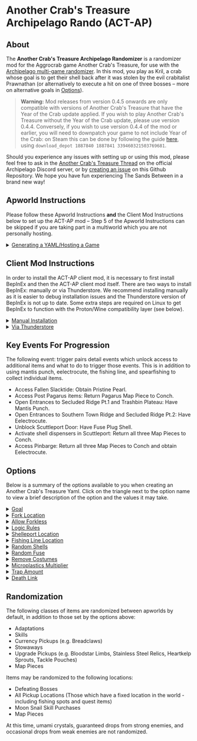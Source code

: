 # Another Crab's Treasure Archipelago Rando (ACT-AP)

## About
 The **Another Crab's Treasure Archipelago Randomizer** is a randomizer mod for the Aggrocrab game Another Crab's Treasure, for use with the [Archipelago multi-game randomizer](https://archipelago.gg/). In this mod, you play as Kril, a crab whose goal is to get their shell back after it was stolen by the evil crabitalist Prawnathan (or alternatively to execute a hit on one of three bosses &ndash; more on alternative goals in [Options](#options)).

> **Warning:** Mod releases from version 0.4.5 onwards are only compatible with versions of Another Crab's Treasure that have the Year of the Crab update applied. If you wish to play Another Crab's Treasure without the Year of the Crab update, please use version 0.4.4. Conversely, if you wish to use version 0.4.4 of the mod or earlier, you will need to downpatch your game to not include Year of the Crab: on Steam this can be done by following the guide [here](https://steamcommunity.com/sharedfiles/filedetails/?id=3042152647), using `download_depot 1887840 1887841 339460321503769681`.

Should you experience any issues with setting up or using this mod, please feel free to ask in the [Another Crab's Treasure Thread](https://discord.com/channels/731205301247803413/1239467743116525688) on the official Archipelago Discord server, or by [creating an issue](https://github.com/Automagic00/ACT-AP-Client-Plugin/issues) on this Github Repository. We hope you have fun experiencing The Sands Between in a brand new way!

 ## Apworld Instructions 
 Please follow these Apworld Instructions **and** the Client Mod Instructions below to set up the ACT-AP mod &ndash; Step 5 of the Apworld Instructions can be skipped if you are taking part in a multiworld which you are not personally hosting.
 
<details><summary><ins>Generating a YAML/Hosting a Game</ins></summary><br>
  
1) Download the latest `another_crab.apworld` from [releases](https://github.com/Automagic00/ACT-AP-Client-Plugin/releases).
2) Install the Archipelago Launcher following the instructions [here](https://archipelago.gg/tutorial/Archipelago/setup_en) if you have not done so already.
3) Place the `another_crab.apworld` file in the `custom_worlds` folder of your Archipelago install or click on Install APWorld in the Archipelago Launcher and select your `another_crab.apworld` file.
4) To generate a .yaml, click on Generate Template Options in the Archipelago Launcher and select the `Another Crabs Treasure.yaml`. This can then be edited and saved wherever you wish.
5) To generate a game, continue following the instructions on the [Archipelago website](https://archipelago.gg/tutorial/Archipelago/setup_en), using the yaml created in step 4.
</details>

## Client Mod Instructions

In order to install the ACT-AP client mod, it is necessary to first install BepInEx and then the ACT-AP client mod itself. There are two ways to install BepInEx: manually or via Thunderstore. We recommend installing manually as it is easier to debug installation issues and the Thunderstore version of BepInEx is not up to date. Some extra steps are required on Linux to get BepInEx to function with the Proton/Wine compatibility layer (see below).

<details><summary><ins>Manual Installation</ins></summary><br>

1) Download the latest stable release of BepInEx from [GitHub](https://github.com/BepInEx/BepInEx/releases) (5.4.23.3 at time of writing). Make sure you only download the zip folder for your operating system.
2) Install BepInEx to the Another Crab's Treasure game folder following steps 1-3 of the instructions [here](https://docs.bepinex.dev/articles/user_guide/installation/index.html).

> Note: Your file directory should look like ```Another Crab's Treasure > BepInEx > cache``` once the installation is complete. If you have an additional folder between `Another Crab's Treasure` and `BepInEx`, move the contents of the additional folder into `Another Crab's Treasure`, then delete the additional folder.

> **Linux Only:** It is necessary to configure the Proton/Wine prefix for BepInEx to run correctly. Do so by following the instructions [here](https://docs.bepinex.dev/articles/advanced/proton_wine.html) before launching Another Crab's Treasure.
   
3) In `BepInEx/config/BepInEx.cfg` set `Enabled = true` under the `[Logging.Console]` heading -- this enables error logs and is off by default.
4) Download `ACTAP.dll` from [releases](https://github.com/Automagic00/ACT-AP-Client-Plugin/releases) and place it in `BepInEx/Plugins`
5) Launch Another Crab's Treasure (via the .exe or your desired launcher).

> Note: If installed correctly, there should be a form on the top left corner of the main menu.
 
6) Enter the server address, port, server password, and player slot name issued at game generation in the listed fields.
7) After successful connection, start a new save file and enjoy!

</details>

<details><summary><ins>Via Thunderstore</ins></summary><br>
  
1) Install BepinEx following the instructions on [Thunderstore](https://thunderstore.io/c/another-crabs-treasure/p/BepInEx/BepInExPack/) (you will require either Thunderstore Mod Manager or r2modman to do so).

> **Linux Only:** It is necessary to configure the Proton/Wine prefix for BepInEx to run correctly. Do so by following the instructions [here](https://docs.bepinex.dev/articles/advanced/proton_wine.html) before launching Another Crab's Treasure.

2) Download `ACTAP.dll` from [releases](https://github.com/Automagic00/ACT-AP-Client-Plugin/releases) and place it in `BepInEx/Plugins`
3) Launch Another Crabs Treasure via Thunderstore or r2modman.

> Note: If installed correctly, there should be a form on the top left corner of the main menu.
 
4) Enter the server address, port, server password, and player slot name issued at game generation in the listed fields.
5) After successful connection, start a new save file and enjoy!

</details>


## Key Events For Progression

The following event: trigger pairs detail events which unlock access to additional items and what to do to trigger those events. This is in addition to using mantis punch, eelectrocute, the fishing line, and spearfishing to collect individual items.

 - Access Fallen Slacktide: Obtain Pristine Pearl.
 - Access Post Pagarus items: Return Pagarus Map Piece to Conch.
 - Open Entrances to Secluded Ridge Pt.1 and Trashbin Plateau: Have Mantis Punch.
 - Open Entrances to Southern Town Ridge and Secluded Ridge Pt.2: Have Eelectrocute.
 - Unblock Scuttleport Door: Have Fuse Plug Shell.
 - Activate shell dispensers in Scuttleport: Return all three Map Pieces to Conch.
 - Access Pinbarge: Return all three Map Pieces to Conch and obtain Eelectrocute.


## Options

Below is a summary of the options available to you when creating an Another Crab's Treasure Yaml. Click on the triangle next to the option name to view a brief description of the option and the values it may take.

<details><summary><ins>Goal</ins></summary>
 
&nbsp;&nbsp; Choose your goal for the multiworld.
 
- Home *[Default]*: Defeat the final boss and equip the Home shell.
- Roland: Defeat Roland on the Pinbarge.
- Voltai: Defeat Voltai in Scuttleport.
- Magista: Defeat Magista in Fallen Slacktide.
</details>

<details><summary><ins>Fork Location</ins></summary>
 
&nbsp;&nbsp; Choose where the Fork (weapon) location is set. Does nothing if the **[Allow Forkless]** option is enabled.

- Vanilla *[Default]*: Fork is in its vanilla location.
- Shuffled Early Local: Fork is in a random early location in Another Crab's Treasure.
- Shuffled Early Global: Fork is in a random early location in any multiworld.
</details>

<details><summary><ins>Allow Forkless</ins></summary>
 
&nbsp;&nbsp; If enabled, allows for the Fork to not be required early on, meaning you may have to play some of the game without it. <br>
&nbsp;&nbsp; Ignores the **[Fork Location]** option and shuffles Fork into wider item pool.

- Disabled *[Default]*: Fork is required to fight early bosses, meaning it will be placed before them in your run.
- Forkless Easy: Allows for the possibility of more straightforward forkless strategies being necessary for some portion of the game (e.g. adaption and shell spell focused builds).
- Forkless Hard: Allows for the possibility of more advanced forkless strategies to be necessary for some portion of the game as well as the above (e.g. rolling attack and summon focused builds).
</details>

<details><summary><ins>Logic Rules</ins></summary>

&nbsp;&nbsp; Set the preferred logic rules for your game.

- Vanilla *[Default]*: Standard logic, no skips/glitches are required to complete the chosen goal.
- Glitchless: Allows for parkour-based skips to be required to complete the game.
  <details><summary><ins>List of Skips</ins></summary>  
   
  - Naked Slacktide (Nephro Skip)
  - Shallows East Fort Early
  - Shallows Parasol Grappleless
  - Shallows Tower Grappleless
  - Spiral Stairs Fallen Slacktide
  - Urchin Tower Grappleless
  - Magista Skip With Grapple
  - Early Moon Snail Cave
  - Pagarus Quick Kill
  - Sunlight Outfit Mantis-less
  - Ceviche Sisters Skip
  - Consortium from Expired Grove Early
  - Consortium from Flotsam Vale
    
  </details>
- Restricted: In addition to the list under Glitchless, allows for glitches such as CALs and Shell Clipping to be required to beat the game.
  <details><summary><ins>List of Glitches</ins></summary>
   
  - Shallows Shellsplitter Tower Grappleless
  - Magista Skip Grappleless
  - Moon Snail Cave Pink Crab Skip
  - Sunlight Outfit Pt2 Eel-less
  - Bridge Stainless Steel Relic Early
  - Unfathom Tackle Pouch Grappleless
    
  </details>
- Unrestricted: In addition to the lists under both Glitchless and Restricted, allows for some harder/more game-breaking glitches to be required to beat the game.
  <details><summary><ins>List of Glitches</ins></summary>
   
  - TBC
    
  </details>
</details>

<details><summary><ins>Shelleport Location</ins></summary>

&nbsp;&nbsp; Choose where the Shelleport (fast travel) skill location is set. 

- Shuffled: Shelleport is placed into the item pool.
- Shuffled Early Local *[Default]*: Forces Shelleport to be placed somewhere early in your own game.
- Shuffled Early Global: Forces Shelleport to be placed somewhere early in any game in the multiworld.
- Starting Items: Places Shelleport in your starting inventory.
- Vanilla Location: Forces Shelleport to be placed at its intended location.
</details>

<details><summary><ins>Fishing Line Location</ins></summary>

&nbsp;&nbsp; Choose where the Fishing Line (grapple) location is set.

- Shuffled *[Default]*: Fishing Line is placed into the item pool.
- Vanilla Location: Forces Fishing Line to be placed at its intended location.
</details>

<details><summary><ins>Random Shells</ins></summary>

&nbsp;&nbsp; Choose whether or not shells will be randomized. Only randomizes shells between shell locations, not the general item pool.

- True *[Default]*: Shells will be randomized.
- False: Shells will be found in their intended locations.
</details>

<details><summary><ins>Random Fuse</ins></summary>

&nbsp;&nbsp; Choose if the location of the Plug Fuse shell is randomized when using the shell randomizer. Does nothing if **[Random Shells]** is set to False.

- True *[Default]*: The Plug Fuse will be randomized along with all other shells.
- False: The Plug Fuse will be found in its intended location (the shell dispensers in Scuttleport).
</details>

<details><summary><ins>Remove Costumes</ins></summary>

&nbsp;&nbsp; Choose whether or not to include Costumes in the item pool. Set to true to remove them.

- True: Costumes will not be included in the item pool and will not be randomized.
- False *[Default]*: Costumes will be included in the item pool and randomized.
</details>

<details><summary><ins>Microplastics Multiplier</ins></summary>

&nbsp;&nbsp; Multiply the amount of microplastics received from all sources by this value. Takes integer values from 1 to 100, with 1 being the default amount.

</details>

<details><summary><ins>Trap Amount</ins></summary>

&nbsp;&nbsp; Set the percentage of filler items which are replaced by trap items. Takes integer values from 1 to 100, with 0 being the default amount (no traps).

</details>

<details><summary><ins>Death Link</ins></summary>

&nbsp;&nbsp; Choose whether or not to enable Death Link.

- True: Death Link will be enabled. When Kril dies, all other player characters in the multiworld will die, and vice-versa.
- False *[Default]*: Death Link will be disabled.
</details>


## Randomization

The following classes of items are randomized between apworlds by default, in addition to those set by the options above:
- Adaptations
- Skills
- Currency Pickups (e.g. Breadclaws)
- Stowaways
- Upgrade Pickups (e.g. Bloodstar Limbs, Stainless Steel Relics, Heartkelp Sprouts, Tackle Pouches)
- Map Pieces

Items may be randomized to the following locations:
- Defeating Bosses
- All Pickup Locations (Those which have a fixed location in the world - including fishing spots and quest items)
- Moon Snail Skill Purchases
- Map Pieces

At this time, umami crystals, guaranteed drops from strong enemies, and occasional drops from weak enemies are not randomized.

